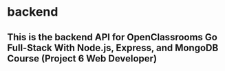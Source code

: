 # backend
## This is the backend API for OpenClassrooms Go Full-Stack With Node.js, Express, and MongoDB Course (Project 6 Web Developer)
